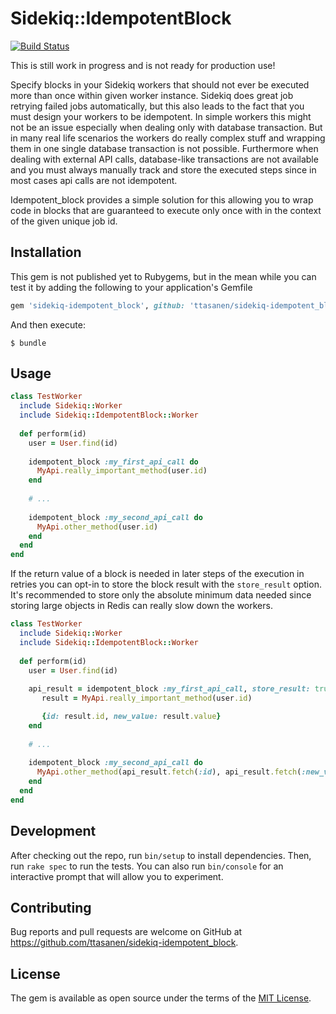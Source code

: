 # Sidekiq::IdempotentBlock
[![Build Status](https://travis-ci.org/ttasanen/sidekiq-idempotent_block.svg?branch=master)](https://travis-ci.org/ttasanen/sidekiq-idempotent_block)

This is still work in progress and is not ready for production use!

Specify blocks in your Sidekiq workers that should not ever be executed more than once within given worker instance. Sidekiq does great job retrying failed jobs automatically, but this also leads to the fact that you must design your workers to be idempotent. In simple workers this might not be an issue especially when dealing only with database transaction. But in many real life scenarios the workers do really complex stuff and wrapping them in one single database transaction is not possible. 
Furthermore when dealing with external API calls, database-like transactions are not available and you must always manually track and store the executed steps since in most cases api calls are not idempotent.

Idempotent_block provides a simple solution for this allowing you to wrap code in blocks that are guaranteed to execute only once with in the context of the given unique job id.


## Installation

This gem is not published yet to Rubygems, but in the mean while you can test it by adding the following to your application's Gemfile

```ruby
gem 'sidekiq-idempotent_block', github: 'ttasanen/sidekiq-idempotent_block'
```

And then execute:

    $ bundle

## Usage

```ruby
class TestWorker
  include Sidekiq::Worker
  include Sidekiq::IdempotentBlock::Worker
  
  def perform(id)
    user = User.find(id)
  
    idempotent_block :my_first_api_call do
      MyApi.really_important_method(user.id)
    end
    
    # ...
  
    idempotent_block :my_second_api_call do
      MyApi.other_method(user.id)
    end
  end
end
```

If the return value of a block is needed in later steps of the execution in retries you can opt-in to store the block result with the `store_result` option. It's recommended to store only the absolute minimum data needed since storing large objects in Redis can really slow down the workers.

```ruby
class TestWorker
  include Sidekiq::Worker
  include Sidekiq::IdempotentBlock::Worker
  
  def perform(id)
    user = User.find(id)
  
    api_result = idempotent_block :my_first_api_call, store_result: true do
       result = MyApi.really_important_method(user.id)

       {id: result.id, new_value: result.value}
    end
    
    # ...
  
    idempotent_block :my_second_api_call do
      MyApi.other_method(api_result.fetch(:id), api_result.fetch(:new_value))
    end
  end
end
```


## Development

After checking out the repo, run `bin/setup` to install dependencies. Then, run `rake spec` to run the tests. You can also run `bin/console` for an interactive prompt that will allow you to experiment.

## Contributing

Bug reports and pull requests are welcome on GitHub at https://github.com/ttasanen/sidekiq-idempotent_block.


## License

The gem is available as open source under the terms of the [MIT License](http://opensource.org/licenses/MIT).

